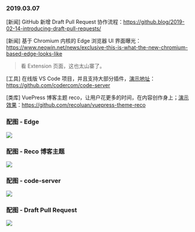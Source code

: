 ### 2019.03.07

[新闻] GitHub 新增 Draft Pull Request 协作流程：<https://github.blog/2019-02-14-introducing-draft-pull-requests/>

[新闻] 基于 Chromium 内核的 Edge 浏览器 UI 界面曝光：<https://www.neowin.net/news/exclusive-this-is-what-the-new-chromium-based-edge-looks-like>
> 看 Extension 页面，这也太山寨了。

[工具] 在线版 VS Code 项目，并且支持大部分插件，[演示地址](https://coder.com/)：<https://github.com/codercom/code-server>

[类库] VuePress 博客主题 reco，让用户花更多的时间，在内容创作身上；[演示效果](https://recoluan.gitlab.io/)：<https://github.com/recoluan/vuepress-theme-reco>

### 配图 - Edge
![](https://ws1.sinaimg.cn/large/62bfa70bly1g0uf7fhwx4j20l40fyadw.jpg)

### 配图 - Reco 博客主题
![](https://ws1.sinaimg.cn/large/62bfa70bly1g0uf8bh87zj2246124qa2.jpg)

### 配图 - code-server
![](https://raw.githubusercontent.com/codercom/code-server/master/doc/assets/ide.png)

### 配图 - Draft Pull Request
![](https://github.blog/wp-content/uploads/2019/02/draft-pull-requests.png?fit=1354%2C780)
